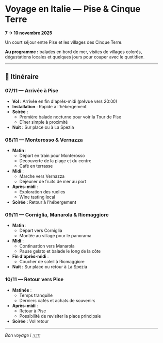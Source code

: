 # Voyage en Italie — Pise & Cinque Terre
**7 → 10 novembre 2025**

Un court séjour entre Pise et les villages des Cinque Terre.

**Au programme :** balades en bord de mer, visites de villages colorés, dégustations locales et quelques jours pour couper avec le quotidien.

---

## 📍 Itinéraire

### 07/11 — Arrivée à Pise

- **Vol** : Arrivée en fin d'après-midi (prévue vers 20:00)
- **Installation** : Rapide à l'hébergement
- **Soirée** :
  - Première balade nocturne pour voir la Tour de Pise
  - Dîner simple à proximité
- **Nuit** : Sur place ou à La Spezia

### 08/11 — Monterosso & Vernazza

- **Matin** :
  - Départ en train pour Monterosso
  - Découverte de la plage et du centre
  - Café en terrasse
- **Midi** :
  - Marche vers Vernazza
  - Déjeuner de fruits de mer au port
- **Après-midi** :
  - Exploration des ruelles
  - Wine tasting local
- **Soirée** : Retour à l'hébergement

### 09/11 — Corniglia, Manarola & Riomaggiore

- **Matin** :
  - Départ vers Corniglia
  - Montée au village pour le panorama
- **Midi** :
  - Continuation vers Manarola
  - Pause gelato et balade le long de la côte
- **Fin d'après-midi** :
  - Coucher de soleil à Riomaggiore
- **Nuit** : Sur place ou retour à La Spezia

### 10/11 — Retour vers Pise

- **Matinée** :
  - Temps tranquille
  - Derniers cafés et achats de souvenirs
- **Après-midi** :
  - Retour à Pise
  - Possibilité de revisiter la place principale
- **Soirée** : Vol retour

---

*Bon voyage ! 🇮🇹*

